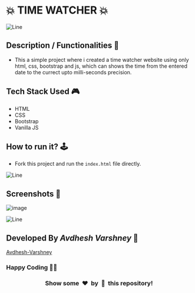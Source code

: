 # **💥 TIME WATCHER 💥**

![Line](https://github.com/Avdhesh-Varshney/WebMasterLog/assets/114330097/4b78510f-a941-45f8-a9d5-80ed0705e847)

## **Description / Functionalities 📃**

<!-- add your project description here  -->
- This a simple project where i created a time watcher website using only html, css, bootstrap and js, which can shows the time from the entered date to the currect upto milli-seconds precision.

## **Tech Stack Used 🎮**

- HTML
- CSS
- Bootstrap
- Vanilla JS

## **How to run it? 🕹️**

<!-- add the steps how to run the project -->
- Fork this project and run the `index.html` file directly.

![Line](https://github.com/Avdhesh-Varshney/WebMasterLog/assets/114330097/4b78510f-a941-45f8-a9d5-80ed0705e847)

## **Screenshots 📸**

![image](https://github.com/Avdhesh-Varshney/WebMasterLog/assets/114330097/dc92d124-b75f-45ea-b11a-4cd2fe5b3f42)


![Line](https://github.com/Avdhesh-Varshney/WebMasterLog/assets/114330097/4b78510f-a941-45f8-a9d5-80ed0705e847)

## **Developed By ***Avdhesh Varshney*** 👦**

[Avdhesh-Varshney](https://github.com/Avdhesh-Varshney)

### **Happy Coding 🧑‍💻**

<h3 align="center">Show some &nbsp;❤️&nbsp; by &nbsp;🌟&nbsp; this repository!</h3>


